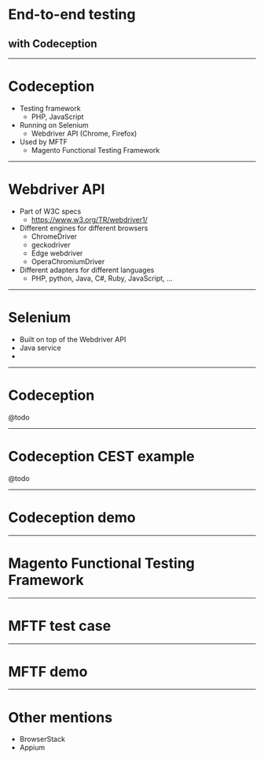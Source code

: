 # End-to-end testing
## with Codeception

---
# Codeception
- Testing framework
    - PHP, JavaScript
- Running on Selenium
    - Webdriver API (Chrome, Firefox)
- Used by MFTF
    - Magento Functional Testing Framework

---
# Webdriver API
- Part of W3C specs
    - https://www.w3.org/TR/webdriver1/
- Different engines for different browsers
    - ChromeDriver
    - geckodriver
    - Edge webdriver
    - OperaChromiumDriver
- Different adapters for different languages
    - PHP, python, Java, C#, Ruby, JavaScript, ...

---
# Selenium
- Built on top of the Webdriver API
- Java service
-

---
# Codeception
@todo

---
# Codeception CEST example
@todo

---
# Codeception demo

---
# Magento Functional Testing Framework

---
# MFTF test case

---
# MFTF demo

---
# Other mentions
- BrowserStack
- Appium
